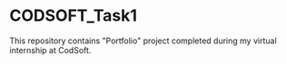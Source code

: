 # CODSOFT_Task1
This repository contains "Portfolio" project completed during my virtual internship at CodSoft.
